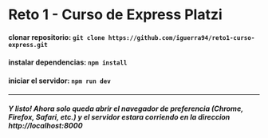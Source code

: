 # Reto 1 - Curso de Express Platzi

#### clonar repositorio: ``` git clone https://github.com/iguerra94/reto1-curso-express.git ```

#### instalar dependencias: ``` npm install ```

#### iniciar el servidor:  ``` npm run dev ```

---

##### Y listo! Ahora solo queda abrir el navegador de preferencia (Chrome, Firefox, Safari, etc.) y el servidor estara corriendo en la direccion http://localhost:8000